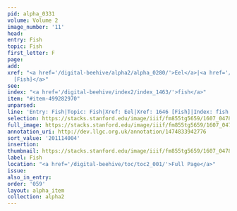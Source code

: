 ```yaml
---
pid: alpha_0331
volume: Volume 2
image_number: '11'
head:
entry: Fish
topic: Fish
first_letter: F
page:
add:
xref: "<a href='/digital-beehive/alpha2/alpha_0280/'>Eel</a>|<a href='/digital-beehive/num7/num_2509/'>1646
  [Fish]</a>"
see:
index: "<a href='/digital-beehive/index2/index_1463/'>fish</a>"
item: "#item-499282970"
unparsed:
line: 'Entry: Fish|Topic: Fish|Xref: Eel|Xref: 1646 [Fish]|Index: fish|#item-499282970'
selection: https://stacks.stanford.edu/image/iiif/fm855tg5659/1607_0478/422,4004,3007,354/full/0/default.jpg
full_image: https://stacks.stanford.edu/image/iiif/fm855tg5659/1607_0478/full/full/0/default.jpg
annotation_uri: http://dev.llgc.org.uk/annotation/1474833942776
sort_value: '201114004'
insertion:
thumbnail: https://stacks.stanford.edu/image/iiif/fm855tg5659/1607_0478/422,4004,600,180/250,/0/default.jpg
label: Fish
location: "<a href='/digital-beehive/toc/toc2_001/'>Full Page</a>"
issue:
also_in_entry:
order: '059'
layout: alpha_item
collection: alpha2
---
```

